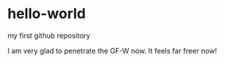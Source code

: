 # hello-world
my first github repository

I am very glad to penetrate the GF-W now.
It feels far freer now!
